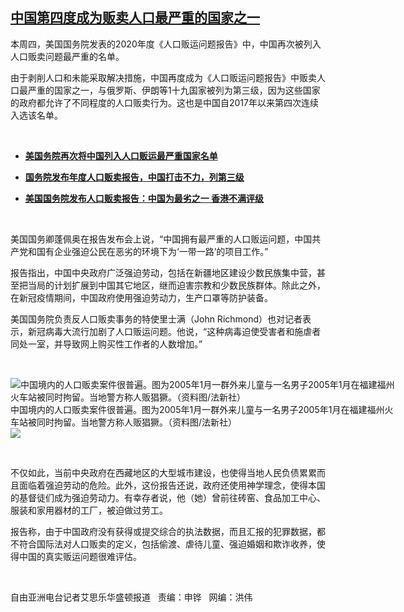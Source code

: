 <!--1593201300000-->
[中国第四度成为贩卖人口最严重的国家之一](https://www.rfa.org/mandarin/yataibaodao/renquanfazhi/ex-06262020102857.html)
------

<p>本周四，美国国务院发表的2020年度《人口贩运问题报告》中，中国再次被列入人口贩卖问题最严重的名单。</p><p>由于剥削人口和未能采取解决措施，中国再度成为《人口贩运问题报告》中贩卖人口最严重的国家之一，与俄罗斯、伊朗等1十九国家被列为第三级，因为这些国家的政府都允许了不同程度的人口贩卖行为。这也是中国自2017年以来第四次连续入选该名单。</p><p> </p><ul><li><b><a class="external-link" href="http://www.rfa.org/mandarin/Xinwen/2-06262020104240.html">美国务院再次将中国列入人口贩运最严重国家名单</a></b></li></ul><ul><li><b><a class="external-link" href="http://www.rfa.org/mandarin/yataibaodao/renquanfazhi/yq-06202019120116.html">国务院发布年度人口贩卖报告，中国打击不力，列第三级</a></b></li></ul><ul><li><b><a class="external-link" href="http://www.rfa.org/mandarin/Xinwen/4-06302018130812.html">美国国务院发布人口贩卖报告：中国为最劣之一 香港不满评级</a></b></li></ul><p> </p><p>美国国务卿蓬佩奥在报告发布会上说，“中国拥有最严重的人口贩运问题，中国共产党和国有企业强迫公民在恶劣的环境下为‘一带一路’的项目工作。”</p><p>报告指出，中国中央政府广泛强迫劳动，包括在新疆地区建设少数民族集中营，甚至把当局的计划扩展到中国其它地区，继而迫害宗教和少数民族群体。除此之外，在新冠疫情期间，中国政府使用强迫劳动力，生产口罩等防护装备。</p><p>美国国务院负责反人口贩卖事务的特使里士满（John Richmond）也对记者表示，新冠病毒大流行加剧了人口贩运问题。他说，“这种病毒迫使受害者和施虐者同处一室，并导致网上购买性工作者的人数增加。”</p><p> </p><p><div class="image-inline captioned" style="width:622px;"><div style="width:622px;"><img alt="中国境内的人口贩卖案件很普遍。图为2005年1月一群外来儿童与一名男子2005年1月在福建福州火车站被同时拘留。当地警方称人贩猖獗。（资料图/法新社）" src="https://www.rfa.org/mandarin/yataibaodao/renquanfazhi/ex-06262020102857.html/ex0627b.jpg" title="中国境内的人口贩卖案件很普遍。图为2005年1月一群外来儿童与一名男子2005年1月在福建福州火车站被同时拘留。当地警方称人贩猖獗。（资料图/法新社）"/></div><div class="image-caption"><span style="width:622px;">中国境内的人口贩卖案件很普遍。图为2005年1月一群外来儿童与一名男子2005年1月在福建福州火车站被同时拘留。当地警方称人贩猖獗。（资料图/法新社）</span><span class="copyright"> </span></div><div id="zoomattribute"><a class="single_image" href="/mandarin/yataibaodao/renquanfazhi/ex-06262020102857.html/ex0627b.jpg" title="中国境内的人口贩卖案件很普遍。图为2005年1月一群外来儿童与一名男子2005年1月在福建福州火车站被同时拘留。当地警方称人贩猖獗。（资料图/法新社）"><img src="/rfa_resources/graphics/icon-zoom.png"/></a></div></div></p><p> </p><p>不仅如此，当前中央政府在西藏地区的大型城市建设，也使得当地人民负债累累而且面临着强迫劳动的危险。此外，这份报告还说，政府还使用神学理念，使得本国的基督徒们成为强迫劳动力。有幸存者说，他（她）曾前往砖窑、食品加工中心、服装和家用器材的工厂，被迫做过劳工。</p><p>报告称，由于中国政府没有获得或提交综合的执法数据，而且汇报的犯罪数据，都不符合国际法对人口贩卖的定义，包括偷渡、虐待儿童、强迫婚姻和欺诈收养，使得中国的真实贩运问题很难评估。</p><p> </p><p>自由亚洲电台记者艾思乐华盛顿报道   责编：申铧   网编：洪伟</p>
